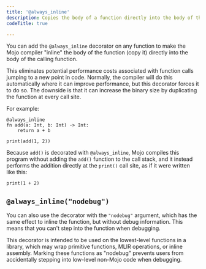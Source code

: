 ```yaml
---
title: '@always_inline'
description: Copies the body of a function directly into the body of the calling function.
codeTitle: true

---
```


You can add the `@always_inline` decorator on any function to make the Mojo
compiler "inline" the body of the function (copy it) directly into the body of
the calling function.

This eliminates potential performance costs associated with function calls
jumping to a new point in code. Normally, the compiler will do this
automatically where it can improve performance, but this decorator forces it to
do so. The downside is that it can increase the binary size by duplicating the
function at every call site.

For example:

```mojo
@always_inline
fn add(a: Int, b: Int) -> Int:
    return a + b

print(add(1, 2))
```

Because `add()` is decorated with `@always_inline`, Mojo compiles this program
without adding the `add()` function to the call stack, and it instead performs
the addition directly at the `print()` call site, as if it were written like
this:

```mojo
print(1 + 2)
```

## `@always_inline("nodebug")`

You can also use the decorator with the `"nodebug"` argument, which has the
same effect to inline the function, but without debug information. This means
that you can't step into the function when debugging.

This decorator is intended to be used on the lowest-level functions in a
library,   which may wrap primitive functions, MLIR operations, or inline
assembly. Marking these functions as "nodebug" prevents users from accidentally
stepping into low-level non-Mojo code when debugging.

